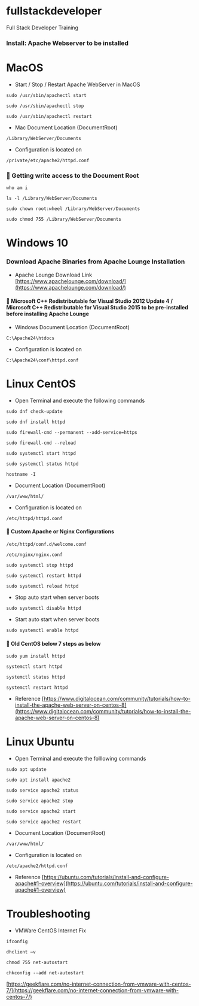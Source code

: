 # fullstackdeveloper
Full Stack Developer Training

### **Install:** Apache Webserver to be installed 

# MacOS

- Start / Stop / Restart Apache WebServer in MacOS

`sudo /usr/sbin/apachectl start`

`sudo /usr/sbin/apachectl stop`

`sudo /usr/sbin/apachectl restart`


- Mac Document Location (DocumentRoot)

`/Library/WebServer/Documents`

- Configuration is located on

`/private/etc/apache2/httpd.conf`


### :memo: Getting write access to the Document Root

`who am i`

`ls -l /Library/WebServer/Documents`

`sudo chown root:wheel /Library/WebServer/Documents`

`sudo chmod 755 /Library/WebServer/Documents`


# Windows 10

### Download Apache Binaries from Apache Lounge Installation
- Apache Lounge Download Link [https://www.apachelounge.com/download/](https://www.apachelounge.com/download/)
#### :memo:  Microsoft C++ Redistributable for Visual Studio 2012 Update 4 / Microsoft C++ Redistributable for Visual Studio 2015 to be pre-installed before installing Apache Lounge

- Windows Document Location (DocumentRoot)

`C:\Apache24\htdocs`

- Configuration is located on 

`C:\Apache24\conf\httpd.conf`

# Linux CentOS
- Open Terminal and execute the following commands

`sudo dnf check-update`

`sudo dnf install httpd`

`sudo firewall-cmd --permanent --add-service=https`

`sudo firewall-cmd --reload`

`sudo systemctl start httpd`

`sudo systemctl status httpd`

`hostname -I`

- Document Location (DocumentRoot)

`/var/www/html/`

- Configuration is located on

`/etc/httpd/httpd.conf`

#### :memo: Custom Apache or Nginx Configurations

`/etc/httpd/conf.d/welcome.conf`

`/etc/nginx/nginx.conf`

`sudo systemctl stop httpd`

`sudo systemctl restart httpd`

`sudo systemctl reload httpd`

- Stop auto start when server boots

`sudo systemctl disable httpd`

- Start auto start when server boots

`sudo systemctl enable httpd`

#### :memo:  Old CentOS below 7 steps as below

`sudo yum install httpd`

`systemctl start httpd`

`systemctl status httpd`

`systemctl restart httpd`

- Reference [https://www.digitalocean.com/community/tutorials/how-to-install-the-apache-web-server-on-centos-8](https://www.digitalocean.com/community/tutorials/how-to-install-the-apache-web-server-on-centos-8)

# Linux Ubuntu
- Open Terminal and execute the folllowing commands 

 `sudo apt update`

 `sudo apt install apache2`

 `sudo service apache2 status`

 `sudo service apache2 stop`

 `sudo service apache2 start`

 `sudo service apache2 restart`


- Document Location (DocumentRoot)

`/var/www/html/`

- Configuration is located on

`/etc/apache2/httpd.conf`

- Reference [https://ubuntu.com/tutorials/install-and-configure-apache#1-overview](https://ubuntu.com/tutorials/install-and-configure-apache#1-overview)


# Troubleshooting

- VMWare CentOS  Internet Fix

`ifconfig`

`dhclient –v`

`chmod 755 net-autostart`

`chkconfig --add net-autostart`

[https://geekflare.com/no-internet-connection-from-vmware-with-centos-7/](https://geekflare.com/no-internet-connection-from-vmware-with-centos-7/)